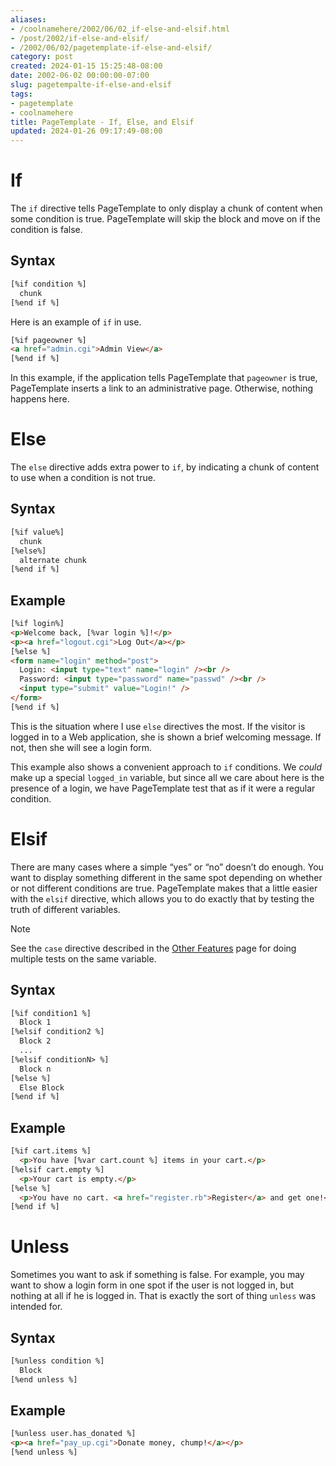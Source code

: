 ```yaml
---
aliases:
- /coolnamehere/2002/06/02_if-else-and-elsif.html
- /post/2002/if-else-and-elsif/
- /2002/06/02/pagetemplate-if-else-and-elsif/
category: post
created: 2024-01-15 15:25:48-08:00
date: 2002-06-02 00:00:00-07:00
slug: pagetempalte-if-else-and-elsif
tags:
- pagetemplate
- coolnamehere
title: PageTemplate - If, Else, and Elsif
updated: 2024-01-26 09:17:49-08:00
---
```


# If

The `if` directive tells PageTemplate to only display a chunk of content
when some condition is true. PageTemplate will skip the block and move
on if the condition is false.

## Syntax

````html
[%if condition %]
  chunk
[%end if %]
````

Here is an example of `if` in use.

````html
[%if pageowner %]
<a href="admin.cgi">Admin View</a>
[%end if %]
````

In this example, if the application tells PageTemplate that `pageowner`
is true, PageTemplate inserts a link to an administrative page.
Otherwise, nothing happens here.

# Else

The `else` directive adds extra power to `if`, by indicating a chunk of
content to use when a condition is not true.

## Syntax

````html
[%if value%]
  chunk
[%else%]
  alternate chunk
[%end if %]
````

## Example

````html
[%if login%]
<p>Welcome back, [%var login %]!</p>
<p><a href="logout.cgi">Log Out</a></p>
[%else %]
<form name="login" method="post">
  Login: <input type="text" name="login" /><br />
  Password: <input type="password" name="passwd" /><br />
  <input type="submit" value="Login!" />
</form>
[%end if %]
````

This is the situation where I use `else` directives the most. If the
visitor is logged in to a Web application, she is shown a brief
welcoming message. If not, then she will see a login form.

This example also shows a convenient approach to `if` conditions. We
*could* make up a special `logged_in` variable, but since all we care
about here is the presence of a login, we have PageTemplate test that as
if it were a regular condition.

# Elsif

There are many cases where a simple “yes” or “no” doesn’t do enough. You
want to display something different in the same spot depending on
whether or not different conditions are true. PageTemplate makes that a
little easier with the `elsif` directive, which allows you to do exactly
that by testing the truth of different variables.

<aside class="admonition note">
<p class="admonition-title">Note</p>

See the `case` directive described in the [Other
Features](/post/2002/06/pagetemplate-other-features/) page for doing
multiple tests on the same variable.

</aside>

## Syntax

````html
[%if condition1 %]
  Block 1
[%elsif condition2 %]
  Block 2
  ...
[%elsif conditionN> %]
  Block n
[%else %]
  Else Block
[%end if %]
````

## Example

````html
[%if cart.items %]
  <p>You have [%var cart.count %] items in your cart.</p>
[%elsif cart.empty %]
  <p>Your cart is empty.</p>
[%else %]
  <p>You have no cart. <a href="register.rb">Register</a> and get one!</p>
[%end if %]
````

# Unless

Sometimes you want to ask if something is false. For example, you may
want to show a login form in one spot if the user is not logged in, but
nothing at all if he is logged in. That is exactly the sort of thing
`unless` was intended for.

## Syntax

````html
[%unless condition %]
  Block
[%end unless %]
````

## Example

````html
[%unless user.has_donated %]
<p><a href="pay_up.cgi">Donate money, chump!</a></p>
[%end unless %]
````